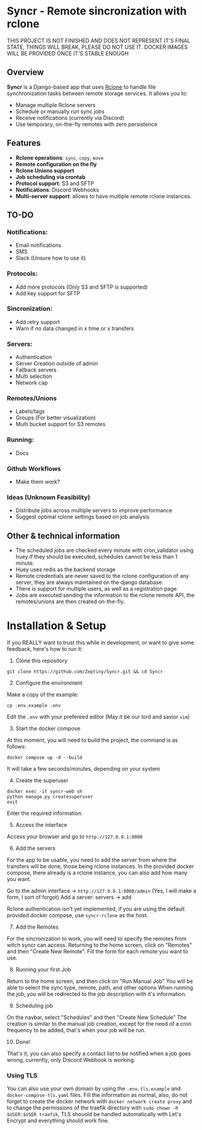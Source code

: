 # Syncr - Remote sincronization with rclone

THIS PROJECT IS NOT FINISHED AND DOES NOT REPRESENT IT'S FINAL STATE, THINGS WILL BREAK, PLEASE DO NOT USE IT.
DOCKER IMAGES WILL BE PROVIDED ONCE IT'S STABLE ENOUGH

## Overview
**Syncr** is a Django-based app that uses [Rclone](https://rclone.org/) to handle file synchronization tasks between remote storage services. It allows you to:

- Manage multiple Rclone servers
- Schedule or manually run sync jobs
- Receive notifications (currently via Discord)
- Use temporary, on-the-fly remotes with zero persistence


## Features

- **Rclone operations**: `sync`, `copy`, `move`
- **Remote configuration on the fly**
- **Rclone Unions support**
- **Job scheduling via crontab**
- **Protocol support**: S3 and SFTP
- **Notifications**: Discord Webhooks
- **Multi-server support**: allows to have multiple remote rclone instances.


## TO-DO
### Notifications:
- Email notifications
- SMS
- Slack (Unsure how to use it)

### Protocols:
- Add more protocols (Only S3 and SFTP is supported)
- Add key support for SFTP

### Sincronization:
- Add retry support
- Warn if no data changed in x time or x transfers

### Servers:
- Authentication
- Server Creation outside of admin
- Fallback servers
- Multi selection
- Network cap

### Remotes/Unions
- Labels/tags
- Groups (For better visualization)
- Multi bucket support for S3 remotes

### Running:
- Docs

### Github Workflows
- Make them work?

### Ideas (Unknown Feasibility)
- Distribute jobs across multiple servers to improve performance
- Suggest optimal rclone settings based on job analysis


## Other & technical information
- The scheduled jobs are checked every minute with cron_validator using huey if they should be executed, schedules cannot be less than 1 minute.
- Huey uses redis as the backend storage
- Remote credentials are never saved to the rclone configuration of any server, they are always maintained on the django database.
- There is support for multiple users, as well as a registration page.
- Jobs are executed sending the information to the rclone remote API, the remotes/unions are then created on-the-fly.


# Installation & Setup
If you REALLY want to trust this while in development, or want to give some feedback, here's how to run it:

1. Clone this repository

```
git clone https://github.com/Zeptiny/Syncr.git && cd Syncr
``` 

2. Configure the environment

Make a copy of the example:
```
cp .env.example .env
```
Edit the `.env` with your prefereed editor (May it be our lord and savior `vim`)


3. Start the docker compose

At this moment, you will need to build the project, the command is as follows:
```
docker compose up -d --build
```
It will take a few seconds/minutes, depending on your system

4. Create the superuser
```
docker exec -it syncr-web sh
python manage.py createsuperuser
exit
```
Enter the required information.

5. Access the interface

Access your browser and go to `http://127.0.0.1:8000`

6. Add the servers

For the app to be usable, you need to add the server from where the transfers will be done, those being rclone instances.
In the provided docker compose, there already is a rclone instance, you can also add how many you want.

Go to the admin interface -> `http://127.0.0.1:8000/admin` (Yes, I will make a form, I sort of forgot)
Add a server: servers -> add

Rclone authentication isn't yet implemented, if you are using the default provided docker compose, use `syncr-rclone` as the host.

7. Add the Remotes

For the sincronization to work, you will need to specify the remotes from witch syncr can access.
Returning to the home screen, click on "Remotes" and then "Create New Remote".
Fill the form for each remote you want to use.

8. Running your first Job

Return to the home screen, and then click on "Run Manual Job"
You will be able to select the sync type, remote, path, and other options
When running the job, you will be redirected to the job description with it's information.


9. Scheduling job

On the navbar, select "Schedules" and then "Create New Schedule"
The creation is similar to the manual job creation, except for the need of a cron frequency to be added, that's when your job will be run.


10. Done!

That's it, you can also specify a contact list to be notified when a job goes wrong, currently, only Discord Webhook is working.

### Using TLS 

You can also use your own domain by using the `.env.tls.example` and `docker-compose-tls.yaml` files.
Fill the information as normal, also, do not forget to create the docker network with `docker network create proxy` and to change the permissions of the traefik directory with `sudo chown -R $USER:$USER traefik`, TLS shouold be handled automatically with Let's Encrypt and everything should work fine.